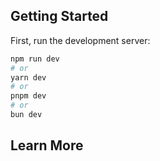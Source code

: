 
## Getting Started

First, run the development server:

```bash
npm run dev
# or
yarn dev
# or
pnpm dev
# or
bun dev
```

## Learn More
